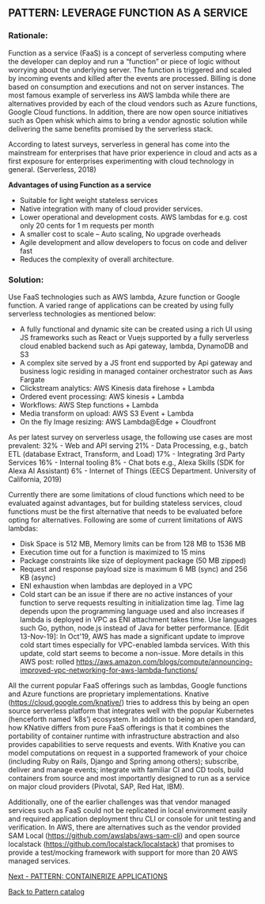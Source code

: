 ## PATTERN: LEVERAGE FUNCTION AS A SERVICE ##

### Rationale: 
Function as a service (FaaS) is a concept of serverless computing where the developer can deploy and run a “function” or piece of logic without worrying about the underlying server. The function is triggered and scaled by incoming events and killed after the events are processed. Billing is done based on consumption and executions and not on server instances. The most famous example of serverless ins AWS lambda while there are alternatives provided by each of the cloud vendors such as Azure functions, Google Cloud functions. In addition, there are now open source initiatives such as Open whisk which aims to bring a vendor agnostic solution while delivering the same benefits promised by the serverless stack.

According to latest surveys, serverless in general has come into the mainstream for enterprises that have prior experience in cloud and acts as a first exposure for enterprises experimenting with cloud technology in general. (Serverless, 2018) 

**Advantages of using Function as a service**
*	Suitable for light weight stateless services 
*	Native integration with many of cloud provider services. 
*	Lower operational and development costs. AWS lambdas for e.g. cost only 20 cents for 1 m requests per month 
*	A smaller cost to scale – Auto scaling, No upgrade overheads
*	Agile development and allow developers to focus on code and deliver fast
*	Reduces the complexity of overall architecture.

### Solution:
Use FaaS technologies such as AWS lambda, Azure function or Google function. A varied range of applications can be created by using fully serverless technologies as mentioned below:
*	A fully functional and dynamic site can be created using a rich UI using JS frameworks such as React or Vuejs supported by a fully serverless cloud enabled backend such as Api gateway, lambda, DynamoDB and S3 
*	A complex site served by a JS front end supported by Api gateway and business logic residing in managed container orchestrator such as Aws Fargate
*	Clickstream analytics: AWS Kinesis data firehose + Lambda
*	Ordered event processing: AWS kinesis + Lambda
*	Workflows: AWS Step functions + Lambda
*	Media transform on upload: AWS S3 Event + Lambda
*	On the fly Image resizing: AWS Lambda@Edge + Cloudfront

As per latest survey on serverless usage, the following use cases are most prevalent:
32% - Web and API serving
21% - Data Processing, e.g., batch ETL (database Extract, Transform, and Load)
17% - Integrating 3rd Party Services
16% - Internal tooling
8% - Chat bots e.g., Alexa Skills (SDK for Alexa AI Assistant)
6% - Internet of Things 
(EECS Department. University of California, 2019)

Currently there are some limitations of cloud functions which need to be evaluated against advantages, but for building stateless services, cloud functions must be the first alternative that needs to be evaluated before opting for alternatives. Following are some of current limitations of AWS lambdas:
*	Disk Space is 512 MB, Memory limits can be from 128 MB to 1536 MB
*	Execution time out for a function is maximized to 15 mins
*	Package constraints like size of deployment package (50 MB zipped)
*	Request and response payload size is maximum 6 MB (sync) and 256 KB (async)
*	ENI exhaustion when lambdas are deployed in a VPC
*	Cold start can be an issue if there are no active instances of your function to serve requests resulting in initialization time lag.  Time lag depends upon the programming language used and also increases if lambda is deployed in VPC as ENI attachment takes time. Use languages such Go, python, node.js instead of Java for better performance.
[Edit 13-Nov-19]: In Oct'19, AWS has made a significant update to improve cold start times especially for VPC-enabled lambda services.  With this update, cold start seems to become a non-issue. More details in this AWS post: rolled https://aws.amazon.com/blogs/compute/announcing-improved-vpc-networking-for-aws-lambda-functions/

All the current popular FaaS offerings such as lambdas, Google functions and Azure functions are proprietary implementations. 
Knative (https://cloud.google.com/knative/) tries to address this by being an open source serverless platform that integrates well with the popular Kubernetes (henceforth named ‘k8s’) ecosystem. In addition to being an open standard, how KNative differs from pure FaaS offerings is that it combines the portability of container runtime with infrastructure abstraction and also provides capabilities to serve requests and events.  With Knative you can model computations on request in a supported framework of your choice (including Ruby on Rails, Django and Spring among others); subscribe, deliver and manage events; integrate with familiar CI and CD tools, build containers from source and most importantly designed to run as a service on major cloud providers (Pivotal, SAP, Red Hat, IBM). 

Additionally, one of the earlier challenges was that vendor managed services such as FaaS could not be replicated in local environment easily and required application deployment thru CLI or console for unit testing and verification. In AWS, there are alternatives such as the vendor provided SAM Local (https://github.com/awslabs/aws-sam-cli) and open source localstack (https://github.com/localstack/localstack) that promises to provide a test/mocking framework with support for more than 20 AWS managed services.

[Next - PATTERN: CONTAINERIZE APPLICATIONS](https://github.com/srikanthkotekar/ideasworthsharing/blob/master/Building-Modern-Cloud-Native-Apps/5.4%20PATTERN:%20CONTAINERIZE%20APPLICATIONS.md)

[Back to Pattern catalog](https://github.com/srikanthkotekar/ideasworthsharing/blob/master/Building-Modern-Cloud-Native-Apps/5.%20Cloud-Native%20Application%20Patterns.md)
